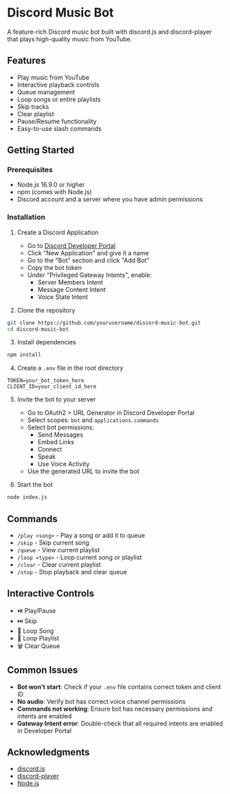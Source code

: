 # Discord Music Bot

A feature-rich Discord music bot built with discord.js and discord-player that plays high-quality music from YouTube.

## Features

* Play music from YouTube
* Interactive playback controls
* Queue management
* Loop songs or entire playlists
* Skip tracks
* Clear playlist
* Pause/Resume functionality
* Easy-to-use slash commands

## Getting Started

### Prerequisites

* Node.js 16.9.0 or higher
* npm (comes with Node.js)
* Discord account and a server where you have admin permissions

### Installation

1. Create a Discord Application
   * Go to [Discord Developer Portal](https://discord.com/developers/applications)
   * Click "New Application" and give it a name
   * Go to the "Bot" section and click "Add Bot"
   * Copy the bot token
   * Under "Privileged Gateway Intents", enable:
     * Server Members Intent
     * Message Content Intent
     * Voice State Intent

2. Clone the repository
```bash
git clone https://github.com/yourusername/discord-music-bot.git
cd discord-music-bot
```

3. Install dependencies
```bash
npm install
```

4. Create a `.env` file in the root directory
```env
TOKEN=your_bot_token_here
CLIENT_ID=your_client_id_here
```

5. Invite the bot to your server
   * Go to OAuth2 > URL Generator in Discord Developer Portal
   * Select scopes: `bot` and `applications.commands`
   * Select bot permissions:
     * Send Messages
     * Embed Links
     * Connect
     * Speak
     * Use Voice Activity
   * Use the generated URL to invite the bot

6. Start the bot
```bash
node index.js
```

## Commands

* `/play <song>` - Play a song or add it to queue
* `/skip` - Skip current song
* `/queue` - View current playlist
* `/loop <type>` - Loop current song or playlist
* `/clear` - Clear current playlist
* `/stop` - Stop playback and clear queue

## Interactive Controls

* ⏯️ Play/Pause
* ⏭️ Skip
* 🔂 Loop Song
* 🔁 Loop Playlist
* 🗑️ Clear Queue

## Common Issues

* **Bot won't start**: Check if your `.env` file contains correct token and client ID
* **No audio**: Verify bot has correct voice channel permissions
* **Commands not working**: Ensure bot has necessary permissions and intents are enabled
* **Gateway Intent error**: Double-check that all required intents are enabled in Developer Portal

## Acknowledgments

* [discord.js](https://discord.js.org/)
* [discord-player](https://discord-player.js.org/)
* [Node.js](https://nodejs.org/)